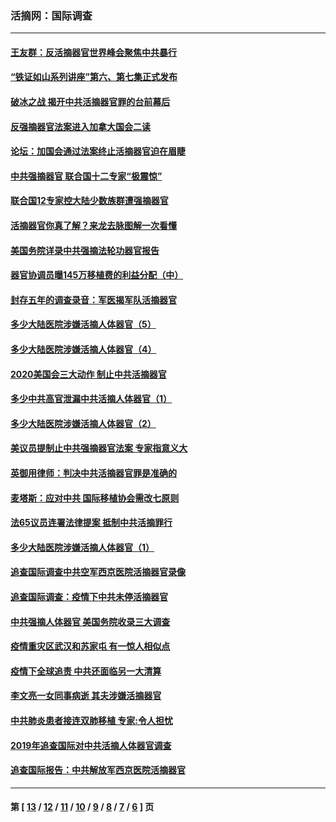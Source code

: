 ### 活摘网：国际调查
---
#### [王友群：反活摘器官世界峰会聚焦中共暴行](../../pages/nf5947/n13250738.md?12130430) 
#### [“铁证如山系列讲座”第六、第七集正式发布](../../pages/nf5947/n13106287.md?12130430) 
#### [破冰之战 揭开中共活摘器官罪的台前幕后](../../pages/nf5947/n13082457.md?12130430) 
#### [反强摘器官法案进入加拿大国会二读](../../pages/nf5947/n13033450.md?12130430) 
#### [论坛：加国会通过法案终止活摘器官迫在眉睫](../../pages/nf5947/n13029839.md?12130430) 
#### [中共强摘器官 联合国十二专家“极震惊”](../../pages/nf5947/n13024313.md?12130430) 
#### [联合国12专家控大陆少数族群遭强摘器官](../../pages/nf5947/n13023877.md?12130430) 
#### [活摘器官你真了解？来龙去脉图解一次看懂](../../pages/nf5947/n13013820.md?12130430) 
#### [美国务院详录中共强摘法轮功器官报告](../../pages/nf5947/n12944519.md?12130430) 
#### [器官协调员曝145万移植费的利益分配（中）](../../pages/nf5947/n12894547.md?12130430) 
#### [封存五年的调查录音：军医揭军队活摘器官](../../pages/nf5947/n12798692.md?12130430) 
#### [多少大陆医院涉嫌活摘人体器官（5）](../../pages/nf5947/n12768383.md?12130430) 
#### [多少大陆医院涉嫌活摘人体器官（4）](../../pages/nf5947/n12664434.md?12130430) 
#### [2020美国会三大动作 制止中共活摘器官](../../pages/nf5947/n12682004.md?12130430) 
#### [多少中共高官泄漏中共活摘人体器官（1）](../../pages/nf5947/n12671234.md?12130430) 
#### [多少大陆医院涉嫌活摘人体器官（2）](../../pages/nf5947/n12655589.md?12130430) 
#### [美议员提制止中共强摘器官法案 专家指意义大](../../pages/nf5947/n12630561.md?12130430) 
#### [英御用律师：判决中共活摘器官罪是准确的](../../pages/nf5947/n12580740.md?12130430) 
#### [麦塔斯：应对中共 国际移植协会需改七原则](../../pages/nf5947/n12514711.md?12130430) 
#### [法65议员连署法律提案 抵制中共活摘罪行](../../pages/nf5947/n12437047.md?12130430) 
#### [多少大陆医院涉嫌活摘人体器官（1）](../../pages/nf5947/n12414284.md?12130430) 
#### [追查国际调查中共空军西京医院活摘器官录像](../../pages/nf5947/n12348837.md?12130430) 
#### [追查国际调查：疫情下中共未停活摘器官](../../pages/nf5947/n12273415.md?12130430) 
#### [中共强摘人体器官 美国务院收录三大调查](../../pages/nf5947/n12181488.md?12130430) 
#### [疫情重灾区武汉和苏家屯 有一惊人相似点](../../pages/nf5947/n12150824.md?12130430) 
#### [疫情下全球追责 中共还面临另一大清算](../../pages/nf5947/n12070397.md?12130430) 
#### [李文亮一女同事病逝 其夫涉嫌活摘器官](../../pages/nf5947/n11957882.md?12130430) 
#### [中共肺炎患者接连双肺移植 专家:令人担忧](../../pages/nf5947/n11945516.md?12130430) 
#### [2019年追查国际对中共活摘人体器官调查](../../pages/nf5947/n11917733.md?12130430) 
#### [追查国际报告：中共解放军西京医院活摘器官](../../pages/nf5947/n11838359.md?12130430) 

---
#### 第 [ [13](./13.md?12130430) / [12](./12.md?12130430) / [11](./11.md?12130430) / [10](./10.md?12130430) / [9](./9.md?12130430) / [8](./8.md?12130430) / [7](./7.md?12130430) / [6](./6.md?12130430) ] 页
